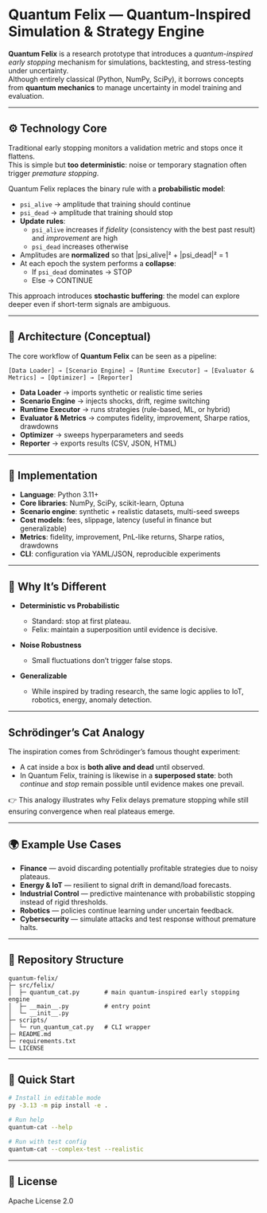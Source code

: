 
# Quantum Felix — Quantum-Inspired Simulation & Strategy Engine

**Quantum Felix** is a research prototype that introduces a *quantum-inspired early stopping* mechanism for simulations, backtesting, and stress-testing under uncertainty.  
Although entirely classical (Python, NumPy, SciPy), it borrows concepts from **quantum mechanics** to manage uncertainty in model training and evaluation.

---

## ⚙️ Technology Core

Traditional early stopping monitors a validation metric and stops once it flattens.  
This is simple but **too deterministic**: noise or temporary stagnation often trigger *premature stopping*.

Quantum Felix replaces the binary rule with a **probabilistic model**:

- `psi_alive` → amplitude that training should continue  
- `psi_dead` → amplitude that training should stop  
- **Update rules**:
  - `psi_alive` increases if *fidelity* (consistency with the best past result) and *improvement* are high  
  - `psi_dead` increases otherwise  
- Amplitudes are **normalized** so that |psi_alive|² + |psi_dead|² = 1  
- At each epoch the system performs a **collapse**:
  - If `psi_dead` dominates → STOP  
  - Else → CONTINUE  

This approach introduces **stochastic buffering**: the model can explore deeper even if short-term signals are ambiguous.

---

## 🧩 Architecture (Conceptual)

The core workflow of **Quantum Felix** can be seen as a pipeline:

```
[Data Loader] → [Scenario Engine] → [Runtime Executor] → [Evaluator & Metrics] → [Optimizer] → [Reporter]
```

- **Data Loader** → imports synthetic or realistic time series  
- **Scenario Engine** → injects shocks, drift, regime switching  
- **Runtime Executor** → runs strategies (rule-based, ML, or hybrid)  
- **Evaluator & Metrics** → computes fidelity, improvement, Sharpe ratios, drawdowns  
- **Optimizer** → sweeps hyperparameters and seeds  
- **Reporter** → exports results (CSV, JSON, HTML)  

---

## 🔬 Implementation

- **Language**: Python 3.11+  
- **Core libraries**: NumPy, SciPy, scikit-learn, Optuna  
- **Scenario engine**: synthetic + realistic datasets, multi-seed sweeps  
- **Cost models**: fees, slippage, latency (useful in finance but generalizable)  
- **Metrics**: fidelity, improvement, PnL-like returns, Sharpe ratios, drawdowns  
- **CLI**: configuration via YAML/JSON, reproducible experiments  

---

## 🚀 Why It’s Different

- **Deterministic vs Probabilistic**  
  - Standard: stop at first plateau.  
  - Felix: maintain a superposition until evidence is decisive.  

- **Noise Robustness**  
  - Small fluctuations don’t trigger false stops.  

- **Generalizable**  
  - While inspired by trading research, the same logic applies to IoT, robotics, energy, anomaly detection.  

---

## Schrödinger’s Cat Analogy

The inspiration comes from Schrödinger’s famous thought experiment:  
- A cat inside a box is **both alive and dead** until observed.  
- In Quantum Felix, training is likewise in a **superposed state**: both *continue* and *stop* remain possible until evidence makes one prevail.  

👉 This analogy illustrates why Felix delays premature stopping while still ensuring convergence when real plateaus emerge.

---

## 🌍 Example Use Cases

- **Finance** — avoid discarding potentially profitable strategies due to noisy plateaus.  
- **Energy & IoT** — resilient to signal drift in demand/load forecasts.  
- **Industrial Control** — predictive maintenance with probabilistic stopping instead of rigid thresholds.  
- **Robotics** — policies continue learning under uncertain feedback.  
- **Cybersecurity** — simulate attacks and test response without premature halts.  

---

## 📂 Repository Structure

```
quantum-felix/
├─ src/felix/
│  ├─ quantum_cat.py       # main quantum-inspired early stopping engine
│  ├─ __main__.py          # entry point
│  └─ __init__.py
├─ scripts/
│  └─ run_quantum_cat.py   # CLI wrapper
├─ README.md
├─ requirements.txt
└─ LICENSE
```

---

## 🚀 Quick Start

```bash
# Install in editable mode
py -3.13 -m pip install -e .

# Run help
quantum-cat --help

# Run with test config
quantum-cat --complex-test --realistic
```

---

## 📜 License
Apache License 2.0
